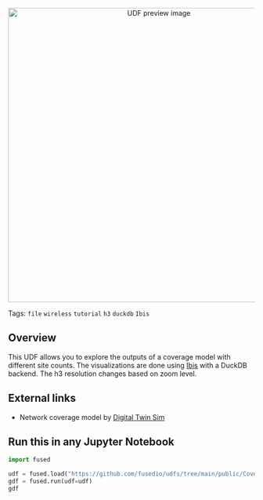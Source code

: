<!--fused:preview-->
<p align="center"><img src="./UDF_preview.jpg" width="600" alt="UDF preview image"></p>

<!--fused:tags-->
Tags: `file` `wireless` `tutorial` `h3` `duckdb` `Ibis`

<!--fused:readme-->
## Overview

This UDF allows you to explore the outputs of a coverage model with different site counts. The visualizations are done using [Ibis](https://ibis-project.org/) with a DuckDB backend. The h3 resolution changes based on zoom level.

## External links

- Network coverage model by [Digital Twin Sim](https://www.digitaltwinsim.com/)

## Run this in any Jupyter Notebook

```python
import fused

udf = fused.load("https://github.com/fusedio/udfs/tree/main/public/Coverage_model_ibis")
gdf = fused.run(udf=udf)
gdf
```
